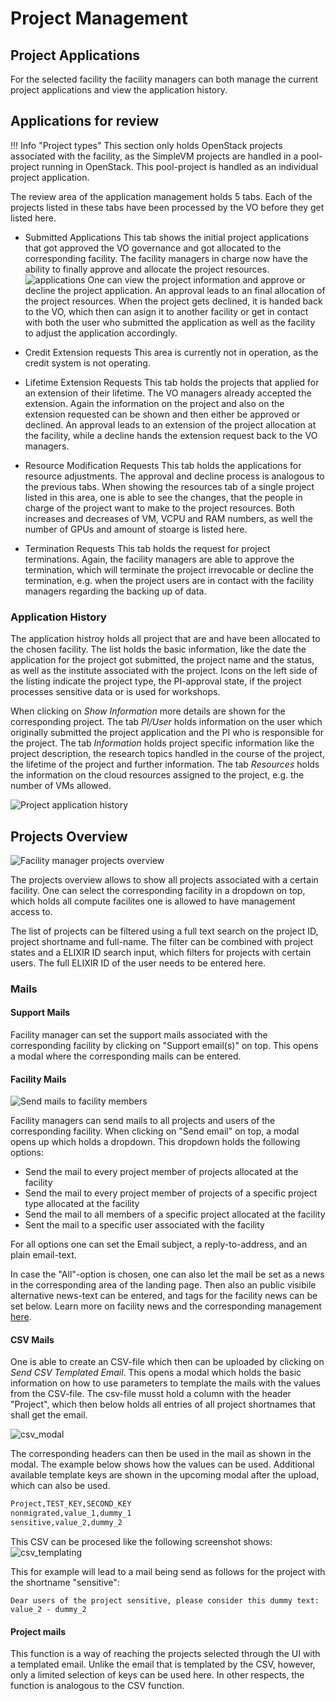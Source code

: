 # Project Management

## Project Applications

For the selected facility the facility managers can both manage the current project applications and view the application history.

## Applications for review

!!! Info "Project types"
    This section only holds OpenStack projects associated with the facility, as the SimpleVM projects are handled in a pool-project running in OpenStack. This pool-project is handled as an individual project application.

The review area of the application management holds 5 tabs.
Each of the projects listed in these tabs have been processed by the VO before they get listed here. 

* Submitted Applications
    This tab shows the initial project applications that got approved the VO governance and got allocated to the corresponding facility. The facility managers in charge now have the ability to finally approve and allocate the project resources.
    ![applications](./images/facility_applications.png)
    One can view the project information and approve or decline the project application. An approval leads to an final allocation of the project resources.
    When the project gets declined, it is handed back to the VO, which then can asign it to another facility or get in contact with both the user who submitted the application as well as the facility to adjust the application accordingly.

* Credit Extension requests
    This area is currently not in operation, as the credit system is not operating.

* Lifetime Extension Requests
   This tab holds the projects that applied for an extension of their lifetime. The VO managers already accepted the extension. Again the information on the project and also on the extension requested can be shown and then either be approved or declined. An approval leads to an extension of the project allocation at the facility, while a decline hands the extension request back to the VO managers.

* Resource Modification Requests
    This tab holds the applications for resource adjustments. The approval and decline process is analogous to the previous tabs. When showing the resources tab of a single project listed in this area, one is able to see the changes, that the people in charge of the project want to make to the project resources. Both increases and decreases of VM, VCPU and RAM numbers, as well the number of GPUs and amount of stoarge is listed here.

* Termination Requests
    This tab holds the request for project terminations. Again, the facility managers are able to approve the termination, which will terminate the project irrevocable or decline the termination, e.g. when the project users are in contact with the facility managers regarding the backing up of data.

### Application History

The application histroy holds all project that are and have been allocated to the chosen facility. The list holds the basic information, like the date the application for the project got submitted, the project name and the status, as well as the institute associated with the project.
Icons on the left side of the listing indicate the project type, the PI-approval state, if the project processes sensitive data or is used for workshops.

When clicking on *Show Information* more details are shown for the corresponding project. The tab *PI/User* holds information on the user which originally submitted the project application and the PI who is responsible for the project.
The tab *Information* holds project specific information like the project description, the research topics handled in the course of the project, the lifetime of the project and further information.
The tab *Resources* holds the information on the cloud resources assigned to the project, e.g. the number of VMs allowed.

![Project application history](./images/application_history.png)

## Projects Overview

![Facility manager projects overview](./images/fm_projects_overview.png)

The projects overview allows to show all projects associated with a certain facility.
One can select the corresponding facility in a dropdown on top, which holds all compute facilites one is allowed to have management access to.

The list of projects can be filtered using a full text search on the project ID, project shortname and full-name.
The filter can be combined with project states and a ELIXIR ID search input, which filters for projects with certain users. The full ELIXIR ID of the user needs to be entered here.


### Mails

#### Support Mails
Facility manager can set the support mails associated with the corresponding facility by clicking on "Support email(s)" on top. This opens a modal where the corresponding mails can be entered.

#### Facility Mails

![Send mails to facility members](./images/send_mail.png)

Facility managers can send mails to all projects and users of the corresponding facility. When clicking on "Send email" on top, a modal opens up which holds a dropdown.
This dropdown holds the following options:

 - Send the mail to every project member of projects allocated at the facility
 - Send the mail to every project member of projects of a specific project type allocated at the facility
 - Send the mail to all members of a specific project allocated at the facility
 - Sent the mail to a specific user associated with the facility

For all options one can set the Email subject, a reply-to-address, and an plain email-text.

In case the "All"-option is chosen, one can also let the mail be set as a news in the corresponding area of the landing page. Then also an public visibile alternative news-text can be entered, and tags for the facility news can be set below.
Learn more on facility news and the corresponding management [here](./news_management.md).

#### CSV Mails

One is able to create an CSV-file which then can be uploaded by clicking on *Send CSV Templated Email*. This opens a modal which holds the basic information on how to use parameters to template the mails with the values from the CSV-file.
The csv-file musst hold a column with the header "Project", which then below holds all entries of all project shortnames that shall get the email.

![csv_modal](./images/csv_mail.png)

The corresponding headers can then be used in the mail as shown in the modal.
The example below shows how the values can be used.
Additional available template keys are shown in the upcoming modal after the upload, which can also be used.
```bash
Project,TEST_KEY,SECOND_KEY
nonmigrated,value_1,dummy_1
sensitive,value_2,dummy_2
```

This CSV can be procesed like the following screenshot shows:
![csv_templating](./images/csv_templating.png)

This for example will lead to a mail being send as follows for the project with the shortname "sensitive":
```text
Dear users of the project sensitive, please consider this dummy text:
value_2 - dummy_2
```

#### Project mails

This function is a way of reaching the projects selected through the UI with a templated email. Unlike the email that is templated by the CSV, however, only a limited selection of keys can be used here.
In other respects, the function is analogous to the CSV function.